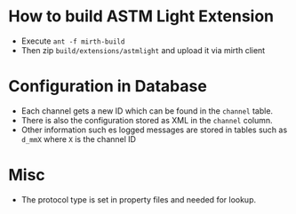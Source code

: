 # How to build ASTM Light Extension

* Execute `ant -f mirth-build`
* Then zip `build/extensions/astmlight` and upload it via mirth client

# Configuration in Database

* Each channel gets a new ID which can be found in the `channel` table.
* There is also the configuration stored as XML in the `channel` column.
* Other information such es logged messages are stored in tables such as `d_mmX` where `X` is the channel ID

# Misc
* The protocol type is set in property files and needed for lookup.